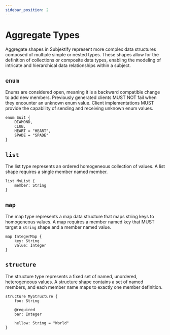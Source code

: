 ```yaml
---
sidebar_position: 2
---
```


# Aggregate Types

Aggregate shapes in Subjektify represent more complex data structures composed of multiple simple or nested types. These shapes allow for the definition of collections or composite data types, enabling the modeling of intricate and hierarchical data relationships within a subject.

## `enum`

Enums are considered open, meaning it is a backward compatible change to add new members. Previously generated clients MUST NOT fail when they encounter an unknown enum value. Client implementations MUST provide the capability of sending and receiving unknown enum values.

```subjekt
enum Suit {
    DIAMOND,
    CLUB,
    HEART = "HEART",
    SPADE = "SPADE"
}
```


## `list`

The list type represents an ordered homogeneous collection of values. A list shape requires a single member named member.

```subjekt
list MyList {
    member: String
}
```

## `map`

The map type represents a map data structure that maps string keys to homogeneous values. A map requires a member named key that MUST target a `string` shape and a member named value.

```subjekt
map IntegerMap {
    key: String
    value: Integer
}
```

## `structure`

The structure type represents a fixed set of named, unordered, heterogeneous values. A structure shape contains a set of named members, and each member name maps to exactly one member definition.

```subjekt
structure MyStructure {
    foo: String

    @required
    bar: Integer

    hellow: String = "World"
}
```
